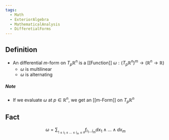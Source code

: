 ```yaml
---
tags:
  - Math
  - ExteriorAlgebra
  - MathematicalAnalysis
  - DifferetialForms
---
```

## Definition
- An differential $m$-form on $T_p\mathbb R^n$ is a [[Function]] $\omega: (T_p\mathbb R^n)^m\to(\mathbb R^n\to\mathbb R)$
	- $\omega$ is multilinear
	- $\omega$ is alternating
##### Note
- If we evaluate $\omega$ at $p\in\mathbb R^n$, we get an [[m-Form]] on $T_p\mathbb R^n$
## Fact
$$\omega=\sum_{_{1\leq i_1\leq...\leq i_m\leq n}}f_{i_1...i_m}dx_1\wedge...\wedge dx_m$$